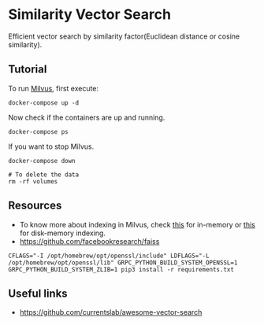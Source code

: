 # Similarity Vector Search

Efficient vector search by similarity factor(Euclidean distance or cosine similarity).

## Tutorial

To run [Milvus](https://milvus.io/docs/install_standalone-docker.md), first execute:

```console
docker-compose up -d
```

Now check if the containers are up and running.

```console
docker-compose ps
```

If you want to stop Milvus.

```console
docker-compose down

# To delete the data
rm -rf volumes
```

## Resources

- To know more about indexing in Milvus, check [this](https://milvus.io/docs/index.md) for in-memory or [this](https://milvus.io/docs/disk_index.md) for disk-memory indexing.
- https://github.com/facebookresearch/faiss

```console
CFLAGS="-I /opt/homebrew/opt/openssl/include" LDFLAGS="-L /opt/homebrew/opt/openssl/lib" GRPC_PYTHON_BUILD_SYSTEM_OPENSSL=1 GRPC_PYTHON_BUILD_SYSTEM_ZLIB=1 pip3 install -r requirements.txt
```

## Useful links

- https://github.com/currentslab/awesome-vector-search
